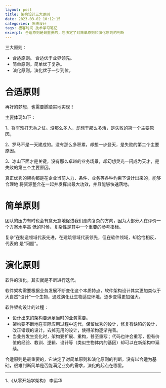 ```yaml
---
layout: post
title: 架构设计三大原则
date: 2023-03-02 10:12:15
categories: 系统设计
tags: 极客时间 技术学习笔记
excerpt: 合适原则是最重要的，它决定了对简单原则和演化原则的判断
---
```


三大原则：

- 合适原则。 合适优于业界领先。
- 简单原则。简单优于复杂。
- 演化原则。演化优于一步到位。



# 合适原则

再好的梦想，也需要脚踏实地实现！

主要体现如下：

1、将军难打无兵之仗。没那么多人，却想干那么多活，是失败的第一个主要原因。

2、罗马不是一天建成的。没有那么多积累，却想一步登天，是失败的第二个主要原因。

3、冰山下面才是关键。没有那么卓越的业务场景，却幻想灵光一闪成为天才，是失败的第三个主要原因。



真正优秀的架构都是在企业当前人力、条件、业务等各种约束下设计出来的，能够合理地
将资源整合在一起并发挥出最大功效，并且能够快速落地。



# 简单原则

团队的压力有时也会有意无意地促进我们走向复杂的方向，因为大部分人在评价一个方案水平高
低的时候，复杂性是其中一个重要的参考指标。

复杂”在制造领域代表先进，在建筑领域代表领先，但在软件领域，却恰恰相反，代表的
是“问题”。



# 演化原则

软件的演化，其实就是不断进行迭代。

软件架构需要根据业务发展不断变化这个本质特点，软件架构设计其实更加类似于大自然“设计”一个生物，通过演化让生物适应环境，逐步变得更加强大。

软件架构设计的过程：

- 设计出来的架构要满足当时的业务需要。
- 架构要不断地在实际应用过程中迭代，保留优秀的设计，修复有缺陷的设计，改正错误的设计，去掉无用的设计，使得架构逐渐完善。
- 当业务发生变化时，架构要扩展、重构，甚至重写；代码也许会重写，但有价值的经验、教训、逻辑、设计等（类似生物体内的基因）却可以在新架构中延续。



合适原则是最重要的，它决定了对简单原则和演化原则的判断，没有以合适为基础，很难判断简单是否能满足业务的需求，演化的起点在哪里。




----
1、《从零开始学架构》 李运华


